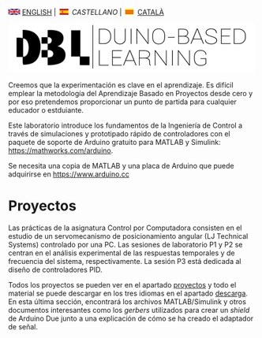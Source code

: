 <img src="en.png" alt="English"> [ENGLISH](index.md) | <img src="es.png" alt="Castellano"> *CASTELLANO* | <img src="ca.png" alt="Català"> [CATALÀ](index_cat.md)

<img src="Logo1.png" alt="Logo DBL" width="500" height="100">

Creemos que la experimentación es clave en el aprendizaje. Es difícil emplear la metodología del Aprendizaje Basado en Proyectos desde cero y por eso pretendemos proporcionar un punto de partida para cualquier educador o estduiante.

Este laboratorio introduce los fundamentos de la Ingeniería de Control a través de simulaciones y prototipado rápido de controladores con el paquete de soporte de Arduino gratuito para MATLAB y Simulink: <https://mathworks.com/arduino>.

Se necesita una copia de MATLAB y una placa de Arduino que puede adquirirse en <https://www.arduino.cc>

# Proyectos
Las prácticas de la asignatura Control por Computadora consisten en el estudio de un servomecanismo de posicionamiento angular (LJ Technical Systems) controlado por una PC. Las sesiones de laboratorio P1 y P2 se centran en el análisis experimental de las respuestas temporales y de frecuencia del sistema, respectivamente. La sesión P3 está dedicada al diseño de controladores PID.

Todos los proyectos se pueden ver en el apartado [proyectos](projects.md) y todo el material se puede descargar en los tres idiomas en el apartado [descarga](download.md). En esta última sección, encontrará los archivos MATLAB/Simulink y otros documentos interesantes como los *gerbers* utilizados para crear un *shield* de Arduino Due junto a una explicación de cómo se ha creado el adaptador de señal.

